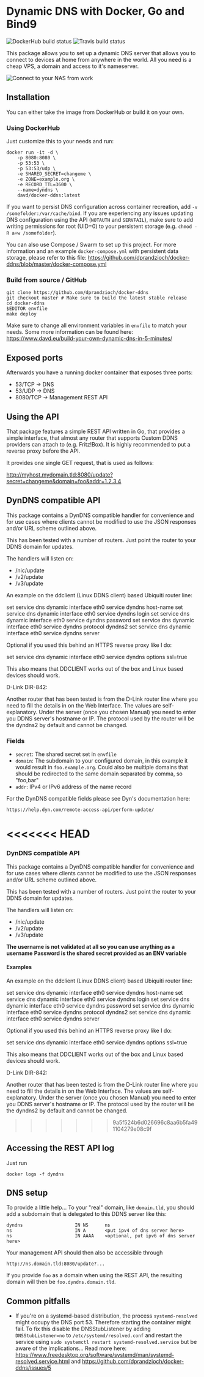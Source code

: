 # Dynamic DNS with Docker, Go and Bind9

![DockerHub build status](https://dockerbuildbadges.quelltext.eu/status.svg?organization=davd&repository=docker-ddns)
![Travis build status](https://travis-ci.com/dprandzioch/docker-ddns.svg?branch=master)

This package allows you to set up a dynamic DNS server that allows you to connect to
devices at home from anywhere in the world. All you need is a cheap VPS, a domain and access to it's nameserver.

![Connect to your NAS from work](https://raw.githubusercontent.com/dprandzioch/docker-ddns/develop/connect-to-your-nas-from-work.png)

## Installation

You can either take the image from DockerHub or build it on your own.

### Using DockerHub

Just customize this to your needs and run:

```
docker run -it -d \
    -p 8080:8080 \
    -p 53:53 \
    -p 53:53/udp \
    -e SHARED_SECRET=changeme \
    -e ZONE=example.org \
    -e RECORD_TTL=3600 \
    --name=dyndns \
    davd/docker-ddns:latest
```

If you want to persist DNS configuration across container recreation, add `-v /somefolder:/var/cache/bind`. If you are experiencing any 
issues updating DNS configuration using the API (`NOTAUTH` and `SERVFAIL`), make sure to add writing permissions for root (UID=0) to your 
persistent storage (e.g. `chmod -R a+w /somefolder`).

You can also use Compose / Swarm to set up this project. For more information and an example `docker-compose.yml` with persistent data 
storage, please refer to this file: https://github.com/dprandzioch/docker-ddns/blob/master/docker-compose.yml

### Build from source / GitHub

```
git clone https://github.com/dprandzioch/docker-ddns
git checkout master # Make sure to build the latest stable release
cd docker-ddns
$EDITOR envfile
make deploy
```

Make sure to change all environment variables in `envfile` to match your needs. Some more information can be found here: 
https://www.davd.eu/build-your-own-dynamic-dns-in-5-minutes/

## Exposed ports

Afterwards you have a running docker container that exposes three ports:

* 53/TCP    -> DNS
* 53/UDP    -> DNS
* 8080/TCP  -> Management REST API


## Using the API

That package features a simple REST API written in Go, that provides a simple
interface, that almost any router that supports Custom DDNS providers can
attach to (e.g. Fritz!Box). It is highly recommended to put a reverse proxy
before the API.

It provides one single GET request, that is used as follows:

http://myhost.mydomain.tld:8080/update?secret=changeme&domain=foo&addr=1.2.3.4

## DynDNS compatible API

This package contains a DynDNS compatible handler for convenience and for use cases
where clients cannot be modified to use the JSON responses and/or URL scheme outlined
above.

This has been tested with a number of routers. Just point the router to your DDNS domain
for updates.

The handlers will listen on:
* /nic/update
* /v2/update
* /v3/update


An example on the ddclient (Linux DDNS client) based Ubiquiti router line:

set service dns dynamic interface eth0 service dyndns host-name <your-ddns-hostname-to-be-updated>
set service dns dynamic interface eth0 service dyndns login <anything-as-username-is-not-validated>
set service dns dynamic interface eth0 service dyndns password <shared-secret>
set service dns dynamic interface eth0 service dyndns protocol dyndns2
set service dns dynamic interface eth0 service dyndns server <your-ddns-server>

Optional if you used this behind an HTTPS reverse proxy like I do:

set service dns dynamic interface eth0 service dyndns options ssl=true



This also means that DDCLIENT works out of the box and Linux based devices should work.

D-Link DIR-842:

Another router that has been tested is from the D-Link router line where you need to fill the 
details in on the Web Interface. The values are self-explanatory. Under the server (once you chosen Manual)
you need to enter you DDNS server's hostname or IP. The protocol used by the router will be the 
dyndns2 by default and cannot be changed.


### Fields

* `secret`: The shared secret set in `envfile`
* `domain`: The subdomain to your configured domain, in this example it would
   result in `foo.example.org`. Could also be multiple domains that should be
   redirected to the same domain separated by comma, so "foo,bar"
* `addr`: IPv4 or IPv6 address of the name record


For the DynDNS compatible fields please see Dyn's documentation here: 

```
https://help.dyn.com/remote-access-api/perform-update/
```


<<<<<<< HEAD
=======
### DynDNS compatible API

This package contains a DynDNS compatible handler for convenience and for use cases
where clients cannot be modified to use the JSON responses and/or URL scheme outlined
above.

This has been tested with a number of routers. Just point the router to your DDNS domain
for updates.

The handlers will listen on:
* /nic/update
* /v2/update
* /v3/update


**The username is not validated at all so you can use anything as a username**
**Password is the shared secret provided as an ENV variable**

#### Examples

An example on the ddclient (Linux DDNS client) based Ubiquiti router line:

set service dns dynamic interface eth0 service dyndns host-name <your-ddns-hostname-to-be-updated>
set service dns dynamic interface eth0 service dyndns login <anything-as-username-is-not-validated>
set service dns dynamic interface eth0 service dyndns password <shared-secret>
set service dns dynamic interface eth0 service dyndns protocol dyndns2
set service dns dynamic interface eth0 service dyndns server <your-ddns-server>

Optional if you used this behind an HTTPS reverse proxy like I do:

set service dns dynamic interface eth0 service dyndns options ssl=true

This also means that DDCLIENT works out of the box and Linux based devices should work.

D-Link DIR-842:

Another router that has been tested is from the D-Link router line where you need to fill the 
details in on the Web Interface. The values are self-explanatory. Under the server (once you chosen Manual)
you need to enter you DDNS server's hostname or IP. The protocol used by the router will be the 
dyndns2 by default and cannot be changed.


>>>>>>> 9a5f524b6d026696c8aa6b5fa491104279e08c9f
## Accessing the REST API log

Just run

```
docker logs -f dyndns
```

## DNS setup

To provide a little help... To your "real" domain, like `domain.tld`, you
should add a subdomain that is delegated to this DDNS server like this:

```
dyndns                   IN NS      ns
ns                       IN A       <put ipv4 of dns server here>
ns                       IN AAAA    <optional, put ipv6 of dns server here>
```

Your management API should then also be accessible through

```
http://ns.domain.tld:8080/update?...
```

If you provide `foo` as a domain when using the REST API, the resulting domain
will then be `foo.dyndns.domain.tld`.

## Common pitfalls

* If you're on a systemd-based distribution, the process `systemd-resolved` might occupy the DNS port 53. Therefore starting the container might fail. To fix this disable the DNSStubListener by adding `DNSStubListener=no` to `/etc/systemd/resolved.conf` and restart the service using `sudo systemctl restart systemd-resolved.service` but be aware of the implications... Read more here: https://www.freedesktop.org/software/systemd/man/systemd-resolved.service.html and https://github.com/dprandzioch/docker-ddns/issues/5
